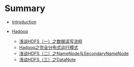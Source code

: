 # Summary

* [Introduction](README.md)

* [Hadoop](D:\MyWork\BigData\Hadoop\README.md)
  * [浅谈HDFS（一）之数据读写流程]([https://github.com/kocdaniel/BigData/blob/master/Hadoop/%E6%B5%85%E8%B0%88HDFS%EF%BC%88%E4%B8%80%EF%BC%89%E4%B9%8B%E6%95%B0%E6%8D%AE%E8%AF%BB%E5%86%99%E6%B5%81%E7%A8%8B.md](https://github.com/kocdaniel/BigData/blob/master/Hadoop/浅谈HDFS（一）之数据读写流程.md))
  * [Hadoop之完全分布式运行模式]([https://github.com/kocdaniel/BigData/blob/master/Hadoop/Hadoop%E4%B9%8B%E5%AE%8C%E5%85%A8%E5%88%86%E5%B8%83%E5%BC%8F%E8%BF%90%E8%A1%8C%E6%A8%A1%E5%BC%8F.md](https://github.com/kocdaniel/BigData/blob/master/Hadoop/Hadoop之完全分布式运行模式.md))
  * [浅谈HDFS（二）之NameNode与SecondaryNameNode]([https://github.com/kocdaniel/BigData/blob/master/Hadoop/%E6%B5%85%E8%B0%88HDFS%EF%BC%88%E4%BA%8C%EF%BC%89%E4%B9%8BNameNode%E4%B8%8ESecondaryNameNode.md](https://github.com/kocdaniel/BigData/blob/master/Hadoop/浅谈HDFS（二）之NameNode与SecondaryNameNode.md))
  * [浅谈HDFS（三）之DataNote]([https://github.com/kocdaniel/BigData/blob/master/Hadoop/%E6%B5%85%E8%B0%88HDFS%EF%BC%88%E4%B8%89%EF%BC%89%E4%B9%8BDataNote.md](https://github.com/kocdaniel/BigData/blob/master/Hadoop/浅谈HDFS（三）之DataNote.md))

